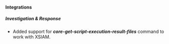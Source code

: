 
#### Integrations

##### Investigation & Response

- Added support for ***core-get-script-execution-result-files*** command to work with XSIAM.
